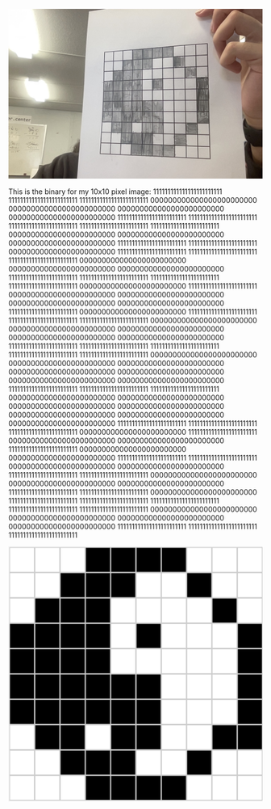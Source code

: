 ![photo of my paper drawing](../images/10x10PixelDrawing.jpg)

This is the binary for my 10x10 pixel image:
111111111111111111111111 111111111111111111111111 111111111111111111111111 
000000000000000000000000 000000000000000000000000 000000000000000000000000 
000000000000000000000000 111111111111111111111111 111111111111111111111111 
111111111111111111111111 111111111111111111111111 111111111111111111111111 
000000000000000000000000 000000000000000000000000 000000000000000000000000 
111111111111111111111111 111111111111111111111111 000000000000000000000000 
111111111111111111111111 111111111111111111111111 111111111111111111111111 
000000000000000000000000 000000000000000000000000 000000000000000000000000 
111111111111111111111111 111111111111111111111111 111111111111111111111111 
111111111111111111111111 000000000000000000000000 111111111111111111111111 
000000000000000000000000 000000000000000000000000 000000000000000000000000 
000000000000000000000000 111111111111111111111111 000000000000000000000000 
111111111111111111111111 111111111111111111111111 111111111111111111111111 
000000000000000000000000 000000000000000000000000 000000000000000000000000 
000000000000000000000000 000000000000000000000000 111111111111111111111111 
111111111111111111111111 111111111111111111111111 111111111111111111111111 
111111111111111111111111 000000000000000000000000 000000000000000000000000 
000000000000000000000000 000000000000000000000000 000000000000000000000000 
000000000000000000000000 000000000000000000000000 111111111111111111111111 
111111111111111111111111 111111111111111111111111 000000000000000000000000
000000000000000000000000 000000000000000000000000 000000000000000000000000 
000000000000000000000000 000000000000000000000000 000000000000000000000000 
111111111111111111111111 111111111111111111111111 111111111111111111111111 
000000000000000000000000 111111111111111111111111 000000000000000000000000 
000000000000000000000000 111111111111111111111111 000000000000000000000000 
000000000000000000000000 111111111111111111111111 111111111111111111111111 
000000000000000000000000 000000000000000000000000 111111111111111111111111 
111111111111111111111111 000000000000000000000000 000000000000000000000000 
000000000000000000000000 111111111111111111111111 111111111111111111111111 
000000000000000000000000 111111111111111111111111 111111111111111111111111
111111111111111111111111 111111111111111111111111 111111111111111111111111 
000000000000000000000000 000000000000000000000000 000000000000000000000000 
000000000000000000000000 111111111111111111111111 111111111111111111111111 
111111111111111111111111

![screenshot of image](../images/10x10PixelScreenshot.png)
